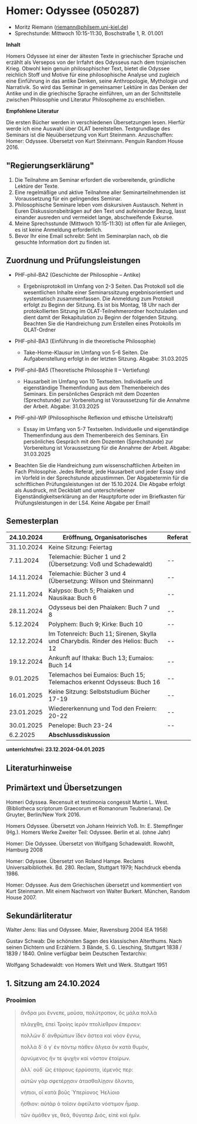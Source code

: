 <!--

author: Moritz Riemann
email:  riemann@philsem.uni-kiel.de
version: 0.1
language: en
narrator: UK English Female

\-->

# Homer: Odyssee (050287)

* Moritz Riemann (<riemann@philsem.uni-kiel.de>)
* Sprechstunde: Mittwoch 10:15-11:30, Boschstraße 1, R. 01.001


**Inhalt**

Homers Odyssee ist einer der ältesten Texte in griechischer Sprache und erzählt als Versepos von der Irrfahrt des Odysseus nach dem trojanischen Krieg. Obwohl kein genuin philosophischer Text, bietet die Odyssee reichlich Stoff und Motive für eine philosophische Analyse und zugleich eine Einführung in das antike Denken, seine Anthropologie, Mythologie und Narrativik. So wird das Seminar in gemeinsamer Lektüre in das Denken der Antike und in die griechische Sprache einführen, um an der Schnittstelle zwischen Philosophie und Literatur Philosopheme zu erschließen.

**Empfohlene Literatur**

Die ersten Bücher werden in verschiedenen Übersetzungen lesen. Hierfür werde ich eine Auswahl über OLAT bereitstellen. Textgrundlage des Seminars ist die Neuübersetzung von Kurt Steinmann. Anzuschaffen: Homer: Odyssee. Übersetzt von Kurt Steinmann. Penguin Random House 2016.


## "Regierungserklärung"

1. Die Teilnahme am Seminar erfordert die vorbereitende, gründliche Lektüre der Texte.
2. Eine regelmäßige und aktive Teilnahme aller Seminarteilnehmenden ist Voraussetzung für ein gelingendes Seminar.
3. Philosophische Seminare leben vom diskursiven Austausch. Nehmt in Euren Diskussionsbeiträgen auf den Text und aufeinander Bezug, lasst einander ausreden und vermeidet lange, abschweifende Exkurse.
4. Meine Sprechsstunde (Mittwoch 10:15-11:30) ist offen für alle Anliegen, es ist keine Anmeldung erforderlich.
5. Bevor Ihr eine Email schreibt: Seht im Seminarplan nach, ob die gesuchte Information dort zu finden ist.

## Zuordnung und Prüfungsleistungen

* PHF-phil-BA2 (Geschichte der Philosophie – Antike)
  - Ergebnisprotokoll im Umfang von 2-3 Seiten. Das Protokoll soll die wesentlichen Inhalte einer Seminarssitzung ergebnisorientiert und systematisch zusammenfassen. Die Anmeldung zum Protokoll erfolgt zu Beginn der Sitzung. Es ist bis Montag, 18 Uhr nach der protokollierten Sitzung im OLAT-Teilnehmerordner hochzuladen und dient damit der Rekapitulation zu Beginn der folgenden Sitzung. Beachten Sie die Handreichung zum Erstellen eines Protokolls im OLAT-Ordner 

* PHF-phil-BA3 (Einführung in die theoretische Philosophie)
  - Take-Home-Klausur im Umfang von 5-6 Seiten. Die Aufgabenstellung erfolgt in der letzten Sitzung. Abgabe: 31.03.2025

* PHF-phil-BA5 (Theoretische Philosophie II – Vertiefung)
  - Hausarbeit im Umfang von 10 Textseiten. Individuelle und eigenständige Themenfindung aus dem Themenbereich des Seminars. Ein persönliches Gespräch mit dem Dozenten (Sprechstunde) zur Vorbereitung ist Voraussetzung für die Annahme der Arbeit. Abgabe: 31.03.2025

* PHF-phil-WP (Philosophische Reflexion und ethische Urteilskraft)
   - Essay im Umfang von 5-7 Textseiten. Individuelle und eigenständige Themenfindung aus dem Themenbereich des Seminars. Ein persönliches Gespräch mit dem Dozenten (Sprechstunde) zur Vorbereitung ist Voraussetzung für die Annahme der Arbeit. Abgabe: 31.03.2025

 * Beachten Sie die Handreichung zum wissenschaftlichen Arbeiten im Fach Philosophie. Jedes Referat, jede Hausarbeit und jeder Essay sind im Vorfeld in der Sprechstunde abzustimmen. Der Abgabetermin für die schriftlichen Prüfungsleistungen ist der 15.10.2024. Die Abgabe erfolgt als Ausdruck, mit Deckblatt und unterschriebener Eigenständigkeitserklärung an der Hauptpforte oder im Briefkasten für Prüfungsleistungen in der LS4. Keine Abgabe per Email!


## Semesterplan

| **24.10.2024** | **Eröffnung, Organisatorisches** | **Referat** |
|------------|------------------------------|---------|
| 31.10.2024 | Keine Sitzung: Feiertag |  |
| 7.11.2024 | Telemachie: Bücher 1 und 2 (Übersetzung: Voß und Schadewaldt) | -- |
| 14.11.2024 | Telemachie: Bücher 3 und 4 (Übersetzung: Wilson und Steinmann) | -- |
| 21.11.2024 | Kalypso: Buch 5; Phaiaken und Nausikaa: Buch 6| -- | 
| 28.11.2024 | Odysseus bei den Phaiaken: Buch 7 und 8 | -- |
| 5.12.2024 |Polyphem: Buch 9; Kirke: Buch 10| -- |
| 12.12.2024 | Im Totenreich: Buch 11; Sirenen, Skylla und Charybdis. Rinder des Helios: Buch 12| -- |
| 19.12.2024| Ankunft auf Ithaka: Buch 13; Eumaios: Buch 14| -- |
| 9.01.2025 | Telemachos bei Eumaios: Buch 15; Telemachos erkennt Odysseus: Buch 16 | -- |
| 16.01.2025 | Keine Sitzung: Selbststudium Bücher 17-19 | -- |
| 23.01.2025| Wiedererkennung und Tod den Freiern: 20-22 | -- |
| 30.01.2025| Penelope: Buch 23-24| -- |
| 6.2.2025 | **Abschlussdiskussion** |  |

**unterrichtsfrei: 23.12.2024-04.01.2025**


## Literaturhinweise

## Primärtext und Übersetzungen

Homeri Odyssea. Recensuit et testimonia congessit Martin L. West. (Bibliotheca scriptorum Graecorum et Romanorum Teubneriana). De Gruyter, Berlin/New York 2016.

Homers Odyssee. Übersetzt von Johann Heinrich Voß. In: E. Stempflnger (Hg.). Homers Werke Zweiter Teil: Odyssee. Berlin et al. (ohne Jahr)

Homer: Die Odyssee. Übersetzt von Wolfgang Schadewaldt. Rowohlt, Hamburg 2008

Homer: Odyssee. Übersetzt von Roland Hampe. Reclams Universalbibliothek. Bd. 280. Reclam, Stuttgart 1979; Nachdruck ebenda 1986.

Homer: Odyssee. Aus dem Griechischen übersetzt und kommentiert von Kurt Steinmann. Mit einem Nachwort von Walter Burkert. München, Random House 2007.

## Sekundärliteratur

Walter Jens: Ilias und Odyssee. Maier, Ravensburg 2004 (EA 1958)

Gustav Schwab: Die schönsten Sagen des klassischen Alterthums. Nach seinen Dichtern und Erzählern. 3 Bände, S. G. Liesching, Stuttgart 1838 / 1839 / 1840. Online verfügbar beim Deutschen Textarchiv:

Wolfgang Schadewaldt: von Homers Welt und Werk. Stuttgart 1951


## 1. Sitzung am 24.10.2024

### Prooimion

>ἄνδρα μοι ἔννεπε, μοῦσα, πολύτροπον, ὃς μάλα πολλὰ 
>
>πλάγχθη, ἐπεὶ Τροίης ἱερὸν πτολίεθρον ἔπερσεν:  
>
>πολλῶν δ᾽  ἀνθρώπων ἴδεν ἄστεα καὶ νόον ἔγνω, 
>
>πολλὰ δ᾽ ὅ γ᾽ ἐν πόντῳ πάθεν ἄλγεα ὃν κατὰ θυμόν,
>
>ἀρνύμενος ἥν τε ψυχὴν καὶ νόστον ἑταίρων.
>
>ἀλλ᾽ οὐδ᾽ ὣς ἑτάρους ἐρρύσατο, ἱέμενός περ:
>
>αὐτῶν γὰρ σφετέρῃσιν ἀτασθαλίῃσιν ὄλοντο,
>
>νήπιοι, οἳ κατὰ βοῦς Ὑπερίονος Ἠελίοιο
>
>ἤσθιον: αὐτὰρ ὁ τοῖσιν ἀφείλετο νόστιμον ἦμαρ.
>
>τῶν ἁμόθεν γε, θεά, θύγατερ Διός, εἰπὲ καὶ ἡμῖν.